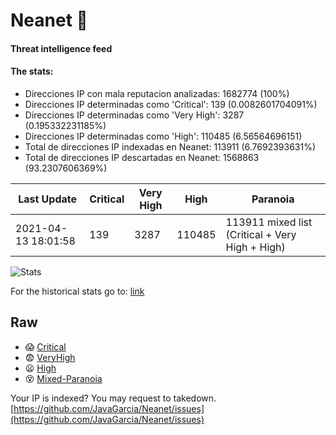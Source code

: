 # Neanet :hocho:
#### Threat intelligence feed
#### The stats:

- Direcciones IP con mala reputacion analizadas: 1682774 (100%)
- Direcciones IP determinadas como 'Critical':  139 (0.0082601704091%)
- Direcciones IP determinadas como 'Very High':  3287 (0.195332231185%)
- Direcciones IP determinadas como 'High':  110485 (6.56564696151)
- Total de direcciones IP indexadas en Neanet:  113911 (6.7692393631%)
- Total de direcciones IP descartadas en Neanet:  1568863 (93.2307606369%)

| Last Update | Critical | Very High | High | Paranoia |
| --- | --- | --- | --- | --- |
| 2021-04-13 18:01:58 | 139 | 3287 | 110485 | 113911 mixed list (Critical + Very High + High)|

![Stats](https://docs.google.com/spreadsheets/d/e/2PACX-1vSnaNMIXVabIpDJjufMlzH7poXnshF3mgd8Is1g9ytUEzVsP5my4Trn8f-xkoLLQ38xpL3HtmUexLo6/pubchart?oid=501124687&format=image)

For the historical stats go to: [link](/stats.csv)
## Raw
- :scream: [Critical](https://raw.githubusercontent.com/JavaGarcia/Neanet/master/blacklists/neanet_critical.txt)
- :fearful: [VeryHigh](https://raw.githubusercontent.com/JavaGarcia/Neanet/master/blacklists/neanet_veryHigh.txtt)
- :frowning: [High](https://raw.githubusercontent.com/JavaGarcia/Neanet/master/blacklists/neanet_high.txt)
- :dizzy_face: [Mixed-Paranoia](https://raw.githubusercontent.com/JavaGarcia/Neanet/master/blacklists/neanet_all.txt)


Your IP is indexed? You may request to takedown. [https://github.com/JavaGarcia/Neanet/issues](https://github.com/JavaGarcia/Neanet/issues)
































































































































































































































































































































































































































































































































































































































































































































































































































































































































































































































































































































































































































































































































































































































































































































































































































































































































































































































































































































































































































































































































































































































































































































































































































































































































































































































































































































































































































































































































































































































































































































































































































































































































































































































































































































































































































































































































































































































































































































































































































































































































































































































































































































































































































































































































































































































































































































































































































































































































































































































































































































































































































































































































































































































































































































































































































































































































































































